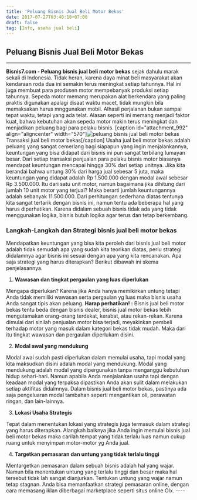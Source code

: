 ```yaml
---
title: 'Peluang Bisnis Jual Beli Motor Bekas'
date: 2017-07-27T03:40:18+07:00
draft: false
tag: [Info, usaha jual beli]
---
```

## Peluang Bisnis Jual Beli Motor Bekas
----
**Bisnis7.com - Peluang bisnis jual beli motor bekas** sejak dahulu marak sekali di Indonesia. Tidak heran, karena daya minat beli masyarakat akan kendaraan roda dua ini semakin terus meningkat setiap tahunnya. Hal ini juga membuat para produsen motor mempebanyak produksi setiap tahunnya. Sepeda motor memang merupakan alat berkendara yang paling praktis digunakan apalagi disaat waktu macet, tidak mungkin bila memaksakan harus mnggunakan mobil. Alhasil perjalanan bukan sampai tepat waktu, tetapi yang ada telat. Alasan seperti ini memang menjadi faktor kuat, bahwa kebutuhan akan sepeda motor makin terus meningkat dan menjadikan peluang bagi para pelaku bisnis. \[caption id="attachment_992" align="aligncenter" width="570"\]![peluang bisnis jual beli motor bekas](https://www.bisnis7.com/wp-content/uploads/2017/07/peluang-bisnis-jual-beli-motor-bekas.jpg) Transaksi jual beli motor bekas\[/caption\] Usaha jual beli motor bekas adalah peluang yang sangat cemerlang bagi siapapun yang ingin menjalankannya, keuntungan yang bisa didapat dari bisnis ini pun sangat terbilang lumayan besar. Dari setiap transaksi penjualan para pelaku bisnis motor biasanya mendapat keuntungan mencapai hingga 30% dari setiap unitnya. Jika kita berandai bahwa untung 30% dari harga jual sebesar 5 juta, maka keuntungan yang didapat adalah Rp 1.500.000 dengan modal awal sebesar Rp 3.500.000. Itu dari satu unit motor, namun bagaimana jika dihitung dari jumlah 10 unit motor yang terjual? Maka berarti jumlah keuntungannya adalah sebanyak 11.500.000. Dari perhitungan sederhana diatas tentunya kita sangat tertarik dengan bisnis ini, namun tentu ada beberapa hal yang harus diperhatikan. Karena didalam sebuah bisnis tidak ada yang tidak menggunakan logika, bisnis butuh logika agar terus dan tetap berkembang.

### Langkah-Langkah dan Strategi bisnis jual beli motor bekas

Mendapatkan keuntungan yang bisa kita peroleh dari bisnis jual beli motor adalah tidak semudah apa yang sudah kita teorikan diatas, perlu strategi didalamnya agar bisnis ini sesuai dengan apa yang kita rencanakan. Apa saja strategi yang harus diterapkan? Berikut dibawah ini skema penjelasannya.

1.  **Wawasan dan tingkat pergaulan yang luas diperlukan**

Mengapa diperlukan? Karena jika Anda hanya memikirkan untung tetapi Anda tidak memiliki wawasan serta pergaulan yg luas maka bisnis usaha Anda sangat tipis akan peluang. **Harap perhatikan! :** Bisnis jual beli motor bekas tentu beda dengan bisnis dealer, bisnis jual motor bekas lebih mengutamakan orang-orang terdekat, kerabat, atau rekan-rekan. Karena dimulai dari sinilah penjualan motor bisa terjadi, meyakinkan pembeli terhadap motor yang masuk dalam kategori bekas tidak mudah. Maka dari itu tingkat wawasan dan pergaulan diperlukam disini.

2.  **Modal awal yang mendukung**

Modal awal sudah pasti diperlukan dalam memulai usaha, tapi modal yang kita maksudkan disini adalah modal yang mendukung. Modal yang mendukung adalah modal yang dipergunakan tanpa menganggu kebutuhan hidup sehari-hari. Namun apabila Anda menjalankan usaha tapi dengan keadaan modal yang terpaksa dipastikan Anda akan sulit dalam melakukan setiap aktifitas didalmnya. Dalam bisnis jual beli motor bekas, pastinya ada saja pengeluaran modal tambahan seperti mengantikan oli, perawatan ringan, dan lain-lainnya.

3.  **Lokasi Usaha Strategis**

Tepat dalam menentukan lokasi yang strategis juga termasuk dalam strategi yang harus diterapkan. Alangkah baiknya jika Anda ingin memulai bisnis jual beli motor bekas maka carilah tempat yang tidak terlalu luas namun cukup ruang untuk menyimpan motor-motor yg Anda jual.

4.  **Targetkan pemasaran dan untung yang tidak terlalu tinggi**

Mentargetkan pemasaran dalam sebuah bisnis adalah hal yang wajar. Namun bila menentukan untung yang terlalu tinggi dan besar maka hal tersebut tidak lah sangat dianjurkan. Tentukan untung yang wajar namun tetap stagnan. Anda bisa memanfaatkan strategi pemasaran online, dengan cara memasang iklan diberbagai marketplace seperti situs online Olx. ----